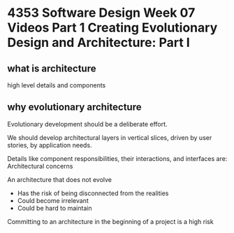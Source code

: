 # 4353 Software Design Week 07 Videos Part 1 Creating Evolutionary Design and Architecture: Part I

## what is architecture

high level details and components

## why evolutionary architecture

Evolutionary development should be a deliberate effort.

We should develop architectural layers in vertical slices, driven by user stories, by application needs.

Details like component responsibilities, their interactions, and interfaces are: Architectural concerns

An architecture that does not evolve

- Has the risk of being disconnected from the realities
- Could become irrelevant
- Could be hard to maintain

Committing to an architecture in the beginning of a project is a high risk
